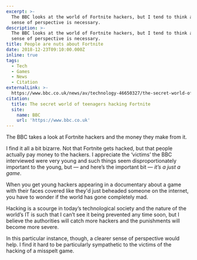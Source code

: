 ```yaml
---
excerpt: >-
  The BBC looks at the world of Fortnite hackers, but I tend to think a better
  sense of perspective is necessary.
description: >-
  The BBC looks at the world of Fortnite hackers, but I tend to think a better
  sense of perspective is necessary.
title: People are nuts about Fortnite
date: 2018-12-23T09:10:00.000Z
inline: true
tags:
  - Tech
  - Games
  - News
  - Citation
externalLink: >-
  https://www.bbc.co.uk/news/av/technology-46650327/the-secret-world-of-teenagers-hacking-fortnite
citation:
  title: The secret world of teenagers hacking Fortnite
  site:
    name: BBC
    url: 'https://www.bbc.co.uk'
---
```

The BBC takes a look at Fortnite hackers and the money they make from it.

I find it all a bit bizarre. Not that Fortnite gets hacked, but that people actually pay money to the hackers. I appreciate the ‘victims’ the BBC interviewed were very young and such things seem disproportionately important to the young, but  — and here’s the important bit — _it’s a just a game_.

When you get young hackers appearing in a documentary about a game with their faces covered like they'd just beheaded someone on the internet, you have to wonder if the world has gone completely mad.

Hacking is a scourge in today’s technological society and the nature of the world’s IT is such that I can’t see it being prevented any time soon, but I believe the authorities will catch more hackers and the punishments will become more severe.

In this particular instance, though, a clearer sense of perspective would help. I find it hard to be particularly sympathetic to the victims of the hacking of a misspelt game.





